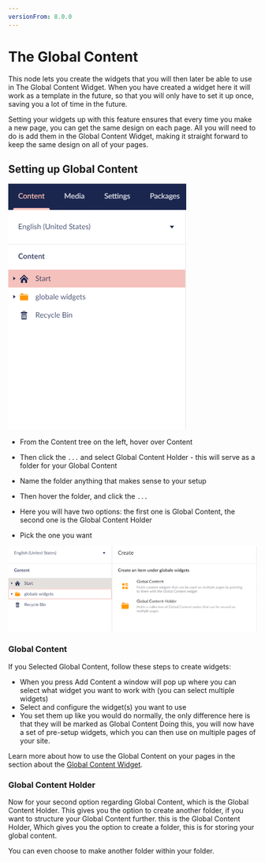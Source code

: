 ```yaml
---
versionFrom: 8.0.0
---
```


# The Global Content

This node lets you create the widgets that you will then later be able to use in The Global Content Widget.
When you have created a widget here it will work as a template in the future, so that you will only have to set it up once, saving you a lot of time in the future.

Setting your widgets up with this feature ensures that every time you make a new page, you can get the same design on each page.
All you will need to do is add them in the Global Content Widget, making it straight forward to keep the same design on all of your pages.

## Setting up Global Content

![movePage.jpg](images/Globale-Widget.png)

- From the Content tree on the left, hover over Content
- Then click the `...` and select Global Content Holder - this will serve as a folder for your Global Content
- Name the folder anything that makes sense to your setup
- Then hover the folder, and click the `...`
- Here you will have two options: the first one is Global Content, the second one is the Global Content Holder

- Pick the one you want

![movePage.jpg](images/Globale-options.png)

### Global Content

If you Selected Global Content, follow these steps to create widgets:

- When you press Add Content a window will pop up where you can select what widget you want to work with (you can select multiple widgets)
- Select and configure the widget(s) you want to use
- You set them up like you would do normally, the only difference here is that they will be marked as Global Content
Doing this, you will now have a set of pre-setup widgets, which you can then use on multiple pages of your site.

Learn more about how to use the Global Content on your pages in the section about the [Global Content Widget](../../Widgets/index.md#the-global-content-widget).

### Global Content Holder

Now for your second option regarding Global Content, which is the Global Content Holder. This gives you the option to create another folder, if you want to structure your Global Content further.
this is the Global Content Holder, Which gives you the option to create a folder, this is for storing your global content.

You can even choose to make another folder within your folder.
